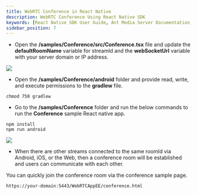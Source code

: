 ```yaml
---
title: WebRTC Conference in React Native
description: WebRTC Conference Using React Native SDK 
keywords: [React Native SDK User Guide, Ant Media Server Documentation, Ant Media Server Tutorials]
sidebar_position: 7
---
```


* Open the **/samples/Conference/src/Conference.tsx** file and update the **defaultRoomName** variable for streamId and the **webSocketUrl** variable with your server domain or IP address.

![](@site/static/img/image-1655196972089.png)

* Open the **/samples/Conference/android** folder and provide read, write, and execute permissions to the **gradlew** file.

```shell
chmod 750 gradlew
```

* Go to the **/samples/Conference** folder and run the below commands to run the **Conference** sample React native app.

```shell
npm install
npm run android
```

![](@site/static/img/image-1655197421323.png)

* When there are other streams connected to the same roomId via Android, iOS, or the Web, then a conference room will be established and users can communicate with each other. 

You can quickly join the conference room via the conference sample page.

`https://your-domain:5443/WebRTCAppEE/conference.html`
